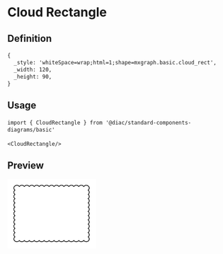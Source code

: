 # Cloud Rectangle

## Definition

```
{
  _style: 'whiteSpace=wrap;html=1;shape=mxgraph.basic.cloud_rect',
  _width: 120,
  _height: 90,
}
```

## Usage

```
import { CloudRectangle } from '@diac/standard-components-diagrams/basic'

<CloudRectangle/>
```

## Preview

<img src="./cloud-rectangle.png" width="200"/>
